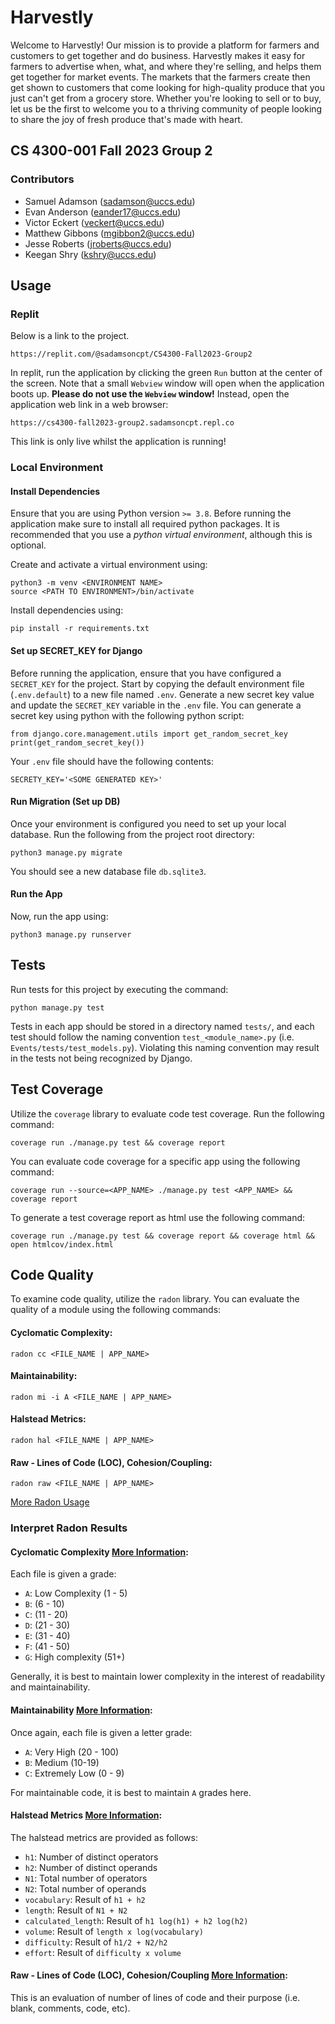 # Harvestly
Welcome to Harvestly! Our mission is to provide a platform for farmers and customers to get together and do business. Harvestly makes it easy for farmers to advertise when, what, and where they're selling, and helps them get together for market events. The markets that the farmers create then get shown to customers that come looking for high-quality produce that you just can't get from a grocery store. Whether you're looking to sell or to buy, let us be the first to welcome you to a thriving community of people looking to share the joy of fresh produce that's made with heart.

## CS 4300-001 Fall 2023 Group 2
### Contributors
* Samuel Adamson (sadamson@uccs.edu)
* Evan Anderson (eander17@uccs.edu)
* Victor Eckert (veckert@uccs.edu)
* Matthew Gibbons (mgibbon2@uccs.edu)
* Jesse Roberts (jroberts@uccs.edu)
* Keegan Shry (kshry@uccs.edu)



## Usage

### Replit
Below is a link to the project.

```
https://replit.com/@sadamsoncpt/CS4300-Fall2023-Group2
```

In replit, run the application by clicking the green `Run` button at the center of the screen. Note that a small `Webview` window will open when the application boots up. __Please do not use the `Webview` window!__ Instead, open the application web link in a web browser:

```
https://cs4300-fall2023-group2.sadamsoncpt.repl.co
```

This link is only live whilst the application is running!

### Local Environment
#### Install Dependencies
Ensure that you are using Python version `>= 3.8`. Before running the application make sure to install all required python packages. It is recommended that you use a _python virtual environment_, although this is  optional.

Create and activate a virtual environment using:
```
python3 -m venv <ENVIRONMENT NAME>
source <PATH TO ENVIRONMENT>/bin/activate
```

Install dependencies using:
```
pip install -r requirements.txt
```

#### Set up SECRET_KEY for Django
Before running the application, ensure that you have configured a `SECRET_KEY` for the project. Start by copying the default environment file (`.env.default`) to a new file named `.env`. Generate a new secret key value and update the `SECRET_KEY` variable in the `.env` file. You can generate a secret key using python with the following python script:

```
from django.core.management.utils import get_random_secret_key
print(get_random_secret_key())
```

Your `.env` file should have the following contents:
```
SECRETY_KEY='<SOME GENERATED KEY>'
```

#### Run Migration (Set up DB)
Once your environment is configured you need to set up your local database. Run the following from the project root directory:

```
python3 manage.py migrate
```

You should see a new database file `db.sqlite3`.


#### Run the App
Now, run the app using:

```
python3 manage.py runserver
```

## Tests
Run tests for this project by executing the command:

```
python manage.py test
```

Tests in each app should be stored in a directory named `tests/`, and each test should follow the naming convention `test_<module_name>.py` (i.e. `Events/tests/test_models.py`). Violating this naming convention may result in the tests not being recognized by Django.

## Test Coverage
Utilize the `coverage` library to evaluate code test coverage. Run the following command:

```
coverage run ./manage.py test && coverage report
```

You can evaluate code coverage for a specific app using the following command:

```
coverage run --source=<APP_NAME> ./manage.py test <APP_NAME> && coverage report
```

To generate a test coverage report as html use the following command:

```
coverage run ./manage.py test && coverage report && coverage html && open htmlcov/index.html
```


## Code Quality
To examine code quality, utilize the `radon` library. You can evaluate the quality of a module using the following commands:

#### Cyclomatic Complexity:
```
radon cc <FILE_NAME | APP_NAME>
```

#### Maintainability:
```
radon mi -i A <FILE_NAME | APP_NAME>
```

#### Halstead Metrics:
```
radon hal <FILE_NAME | APP_NAME>
```

#### Raw - Lines of Code (LOC), Cohesion/Coupling:
```
radon raw <FILE_NAME | APP_NAME>
```

[More Radon Usage](https://radon.readthedocs.io/en/latest/commandline.html)

### Interpret Radon Results

#### Cyclomatic Complexity [More Information](https://radon.readthedocs.io/en/latest/commandline.html#the-cc-command):
Each file is given a grade:
* `A`: Low Complexity (1 - 5)
* `B`: (6 - 10)
* `C`: (11 - 20)
* `D`: (21 - 30)
* `E`: (31 - 40)
* `F`: (41 - 50)
* `G`: High complexity (51+)

Generally, it is best to maintain lower complexity in the interest of readability and maintainability.


#### Maintainability [More Information](https://radon.readthedocs.io/en/latest/commandline.html#the-mi-command):
Once again, each file is given a letter grade:
* `A`: Very High (20 - 100)
* `B`: Medium (10-19)
* `C`: Extremely Low (0 - 9)

For maintainable code, it is best to maintain `A` grades here.

#### Halstead Metrics [More Information](https://en.wikipedia.org/wiki/Halstead_complexity_measures):

The halstead metrics are provided as follows:
* `h1`: Number of distinct operators
* `h2`: Number of distinct operands
* `N1`: Total number of operators
* `N2`: Total number of operands
* `vocabulary`: Result of `h1 + h2`
* `length`: Result of `N1 + N2`
* `calculated_length`: Result of `h1 log(h1) + h2 log(h2)`
* `volume`: Result of `length x log(vocabulary)`
* `difficulty`: Result of `h1/2 + N2/h2`
* `effort`: Result of `difficulty x volume`


#### Raw - Lines of Code (LOC), Cohesion/Coupling [More Information](https://radon.readthedocs.io/en/latest/commandline.html#the-raw-command):

This is an evaluation of number of lines of code and their purpose (i.e. blank, comments, code, etc).
